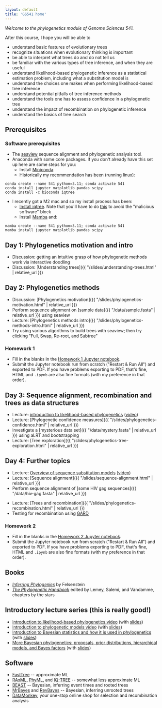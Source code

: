 ```yaml
---
layout: default
title: 'GS541 home'
---
```


<!--
https://docs.google.com/document/d/1bDTYk5WPVvvuVzD3DEVma-03TxJL5bjbYpwMvIwHRNE/edit
-->

_Welcome to the phylogenetics module of Genome Sciences 541._

After this course, I hope you will be able to

* understand basic features of evolutionary trees
* recognize situations when evolutionary thinking is important
* be able to interpret what trees do and do not tell us
* be familiar with the various types of tree inference, and when they are useful
* understand likelihood-based phylogenetic inference as a statistical estimation problem, including what a substitution model is
* understand the choices one makes when performing likelihood-based tree inference
* understand potential pitfalls of tree inference methods
* understand the tools one has to assess confidence in a phylogenetic tree
* understand the impact of recombination on phylogenetic inference
* understand the basics of tree search


## Prerequisites

### Software prerequisites

* The [seaview](http://doua.prabi.fr/software/seaview) sequence alignment and phylogenetic analysis tool.
* Anaconda with some core packages. If you don't already have this set up here are some steps for you:
    * Install [Miniconda](https://docs.conda.io/en/latest/miniconda.html)
    * Historically my recommendation has been (running linux):

```
conda create --name 541 python=3.11; conda activate 541
conda install jupyter matplotlib pandas scipy
conda install -c bioconda iqtree
```

* I recently got a M2 mac and so my install process has been:
    * [Install iqtree](http://www.iqtree.org/). Note that you'll have to do [this](https://support.apple.com/guide/mac-help/apple-cant-check-app-for-malicious-software-mchleab3a043/14.0/mac/14.4.1) to avoid the "malicious software" block
    * Install [Mamba](https://mamba.readthedocs.io/en/latest/installation/mamba-installation.html) and:

```
mamba create --name 541 python=3.11; conda activate 541
mamba install jupyter matplotlib pandas scipy
```


## Day 1: Phylogenetics motivation and intro

* Discussion: getting an intuitive grasp of how phylogenetic methods work via interactive doodling
* Discussion: [Understanding trees]({{ "/slides/understanding-trees.html" | relative_url }})


## Day 2: Phylogenetics methods

* Discussion: [Phylogenetics motivation]({{ "/slides/phylogenetics-motivation.html" | relative_url }})
* Perform sequence alignment on [sample data]({{ "/data/sample.fasta" | relative_url }}) using seaview
* Lecture: [Phylogenetics methods intro]({{ "/slides/phylogenetics-methods-intro.html" | relative_url }})
* Try using various algorithms to build trees with seaview; then try clicking "Full, Swap, Re-root, and Subtree"


### Homework 1

* Fill in the blanks in the [Homework 1 Jupyter notebook](https://github.com/matsen/teaching/blob/main/notebooks/homework_1.ipynb).
* Submit the Jupyter notebook run from scratch ("Restart & Run All") and exported to PDF. If you have problems exporting to PDF, that's fine, HTML and `.ipynb` are also fine formats (with my preference in that order).


## Day 3: Sequence alignment, recombination and trees as data structures

* Lecture: [introduction to likelihood-based phylogenetics](https://github.com/phyloseminar/phyloseminar.org/blob/master/material/76lewis/phyloseminar-lewis-part1.pdf) ([video](https://www.youtube.com/watch?v=1r4z0YJq580))
* Lecture: [Phylogenetic confidence measures]({{ "/slides/phylogenetics-confidence.html" | relative_url }})
* Investigate a [mysterious data set]({{ "/data/mystery.fasta" | relative_url }}) using aLRT and bootstrapping
* Lecture: [Tree exploration]({{ "/slides/phylogenetics-tree-exploration.html" | relative_url }})


## Day 4: Further topics

* Lecture: [Overview of sequence substitution models](https://github.com/phyloseminar/phyloseminar.org/blob/master/material/77lewis/phyloseminar-lewis-part2.pdf) ([video](https://www.youtube.com/watch?v=UsLeY0wZr4Y))
* Lecture: [Sequence alignment]({{ "/slides/sequence-alignment.html" | relative_url }})
* Perform sequence alignment of [some HIV gag sequences]({{ "/data/hiv-gag.fasta" | relative_url }})
<!-- * Sequence alignment using PRANK in [Wasabi](http://wasabiapp.org) -->
* Lecture: [Trees and recombination]({{ "/slides/phylogenetics-recombination.html" | relative_url }})
* Testing for recombination using [GARD](http://datamonkey.org/gard)



### Homework 2

* Fill in the blanks in the [Homework 2 Jupyter notebook](https://github.com/matsen/teaching/blob/main/notebooks/homework_2.ipynb).
* Submit the Jupyter notebook run from scratch ("Restart & Run All") and exported to PDF. If you have problems exporting to PDF, that's fine, HTML and `.ipynb` are also fine formats (with my preference in that order).



## Books
* [*Inferring Phylogenies*](http://www.sinauer.com/detail.php?id=1775) by Felsenstein
* [*The Phylogenetic Handbook*](http://www.cambridge.org/gb/knowledge/isbn/item2327447/?site_locale=en_GB) edited by Lemey, Salemi, and Vandamme, chapters by the stars


## Introductory lecture series (this is really good!)
* [Introduction to likelihood-based phylogenetics video](https://www.youtube.com/watch?v=1r4z0YJq580) (with [slides](https://github.com/phyloseminar/phyloseminar.org/blob/master/material/76lewis/phyloseminar-lewis-part1.pdf))
* [Introduction to phylogenetic models video](https://www.youtube.com/watch?v=UsLeY0wZr4Y) (with [slides](https://github.com/phyloseminar/phyloseminar.org/blob/master/material/77lewis/phyloseminar-lewis-part2.pdf))
* [Introduction to Bayesian statistics and how it is used in phylogenetics](https://www.youtube.com/watch?v=4PWlnNsfz90) (with [slides](https://github.com/phyloseminar/phyloseminar.org/blob/master/material/78lewis/phyloseminar-lewis-part3a.pdf))
* [More Bayesian phylogenetics: proposals, prior distributions, hierarchical models, and Bayes factors](https://www.youtube.com/watch?v=TLtOS--YwkU) (with [slides](https://github.com/phyloseminar/phyloseminar.org/blob/master/material/78lewis/phyloseminar-lewis-part3b.pdf))


## Software

* [FastTree](http://www.microbesonline.org/fasttree/) -- approximate ML
* [RAxML](http://wwwkramer.in.tum.de/exelixis/software.html), [PhyML](http://www.atgc-montpellier.fr/phyml/), and [IQ-TREE](http://www.iqtree.org/) -- somewhat less approximate ML
* [BEAST](http://beast.bio.ed.ac.uk/) -- Bayesian, inferring event times and rooted trees
* [MrBayes](http://mrbayes.csit.fsu.edu/) and [RevBayes](http://revbayes.github.io/) -- Bayesian, inferring unrooted trees
* [DataMonkey](http://datamonkey.org), your one-stop online shop for selection and recombination analysis

